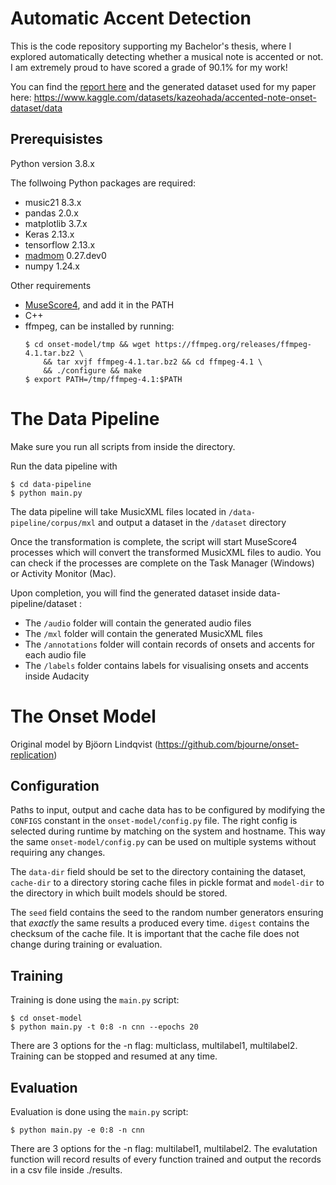 # Automatic Accent Detection

This is the code repository supporting my Bachelor's thesis, where I explored automatically detecting whether a musical note is accented or not. I am extremely proud to have scored a grade of 90.1\% for my work! 

You can find the [report here](https://github.com/kazeohada/accent-detection/blob/main/docs/Final%20Year%20Project%20Report%20-%20Kazeo%20K%20Hada.pdf) and the generated dataset used for my paper here: https://www.kaggle.com/datasets/kazeohada/accented-note-onset-dataset/data

## Prerequisistes

Python version 3.8.x

The follwoing Python packages are required:
- music21 8.3.x
- pandas 2.0.x
- matplotlib 3.7.x
- Keras 2.13.x
- tensorflow 2.13.x
- [madmom](https://github.com/CPJKU/madmom) 0.27.dev0
- numpy 1.24.x

Other requirements
- [MuseScore4](https://musescore.org/en/handbook/4/download-and-installation), and add it in the PATH
- C++
- ffmpeg, can be installed by running:
    ```
    $ cd onset-model/tmp && wget https://ffmpeg.org/releases/ffmpeg-4.1.tar.bz2 \
        && tar xvjf ffmpeg-4.1.tar.bz2 && cd ffmpeg-4.1 \
        && ./configure && make
    $ export PATH=/tmp/ffmpeg-4.1:$PATH
    ```

# The Data Pipeline
Make sure you run all scripts from inside the directory.

Run the data pipeline with

```
$ cd data-pipeline
$ python main.py
```

The data pipeline will take MusicXML files located in `/data-pipeline/corpus/mxl` and output a dataset in the `/dataset` directory

Once the transformation is complete, the script will start MuseScore4 processes which will convert the transformed MusicXML files to audio. You can check if the processes are complete on the Task Manager (Windows) or Activity Monitor (Mac).

Upon completion, you will find the generated dataset inside data-pipeline/dataset :
- The `/audio` folder will contain the generated audio files
- The `/mxl` folder will contain the generated MusicXML files
- The `/annotations` folder will contain records of onsets and accents for each audio file
- The `/labels` folder contains labels for visualising onsets and accents inside Audacity
  

# The Onset Model

Original model by Bjöorn Lindqvist
(https://github.com/bjourne/onset-replication)

## Configuration

Paths to input, output and cache data has to be configured by
modifying the `CONFIGS` constant in the `onset-model/config.py` file. The right
config is selected during runtime by matching on the system and
hostname. This way the same `onset-model/config.py` can be used on multiple
systems without requiring any changes.

The `data-dir` field should be set to the directory containing the
dataset, `cache-dir` to a directory storing cache files in pickle
format and `model-dir` to the directory in which built models should
be stored.

The `seed` field contains the seed to the random number generators
ensuring that *exactly* the same results a produced every
time. `digest` contains the checksum of the cache file. It is
important that the cache file does not change during training or
evaluation.

## Training

Training is done using the `main.py` script:
```
$ cd onset-model
$ python main.py -t 0:8 -n cnn --epochs 20
```
There are 3 options for the -n flag: multiclass, multilabel1, multilabel2.
Training can be stopped and resumed at any time.

## Evaluation

Evaluation is done using the `main.py` script:
```
$ python main.py -e 0:8 -n cnn
```

There are 3 options for the -n flag: multilabel1, multilabel2.
The evalutation function will record results of every function trained and output the records in a csv file inside ./results.
